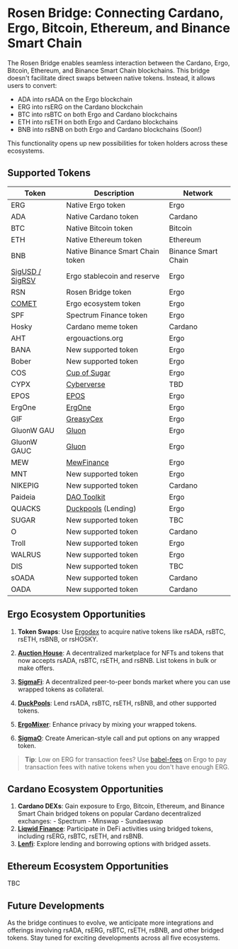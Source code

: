 # Rosen Bridge: Connecting Cardano, Ergo, Bitcoin, Ethereum, and Binance Smart Chain

The Rosen Bridge enables seamless interaction between the Cardano, Ergo, Bitcoin, Ethereum, and Binance Smart Chain blockchains. This bridge doesn't facilitate direct swaps between native tokens. Instead, it allows users to convert:

- ADA into rsADA on the Ergo blockchain
- ERG into rsERG on the Cardano blockchain
- BTC into rsBTC on both Ergo and Cardano blockchains
- ETH into rsETH on both Ergo and Cardano blockchains
- BNB into rsBNB on both Ergo and Cardano blockchains (Soon!)

This functionality opens up new possibilities for token holders across these ecosystems.

## Supported Tokens

| Token | Description | Network |
|-------|-------------|---------|
| ERG   | Native Ergo token | Ergo |
| ADA   | Native Cardano token | Cardano |
| BTC   | Native Bitcoin token | Bitcoin |
| ETH   | Native Ethereum token | Ethereum |
| BNB   | Native Binance Smart Chain token | Binance Smart Chain |
| [SigUSD / SigRSV](sigmausd.md) | Ergo stablecoin and reserve | Ergo |
| RSN   | Rosen Bridge token | Ergo |
| [COMET](https://thecomettoken.com/) | Ergo ecosystem token | Ergo |
| SPF   | Spectrum Finance token | Ergo |
| Hosky | Cardano meme token | Cardano |
| AHT   | ergouactions.org | Ergo |
| BANA  | New supported token | Ergo |
| Bober | New supported token | Ergo |
| COS   | [Cup of Sugar](cup-of-sugar.md) | Ergo |
| CYPX  | [Cyberverse](cyberverse.md) | TBD |
| EPOS  | [EPOS](epos.md) | Ergo |
| ErgOne| [ErgOne](ergone.md) | Ergo |
| GIF   | [GreasyCex](greasycex.md) | Ergo |
| GluonW GAU | [Gluon](gluon.md) | Ergo |
| GluonW GAUC | [Gluon](gluon.md) | Ergo |
| MEW   | [MewFinance](mewfinance.md) | Ergo |
| MNT   | New supported token | Ergo |
| NIKEPIG | New supported token | Cardano |
| Paideia | [DAO Toolkit](paideia.md) | Ergo |
| QUACKS | [Duckpools](duckpools.md) (Lending) | Ergo |
| SUGAR | New supported token | TBC |
| O     | New supported token | Cardano |
| Troll | New supported token | Ergo |
| WALRUS| New supported token | Ergo |
| DIS   | New supported token | TBC |
| sOADA | New supported token | Cardano |
| OADA  | New supported token | Cardano |

## Ergo Ecosystem Opportunities

1. **Token Swaps**: 
   Use [Ergodex](spectrum.md) to acquire native tokens like rsADA, rsBTC, rsETH, rsBNB, or rsHOSKY.

2. **[Auction House](ergo-auctions.md)**: 
   A decentralized marketplace for NFTs and tokens that now accepts rsADA, rsBTC, rsETH, and rsBNB. List tokens in bulk or make offers.

3. **[SigmaFi](https://sigmafi.app/#/)**:
   A decentralized peer-to-peer bonds market where you can use wrapped tokens as collateral.

4. **[DuckPools](https://www.duckpools.io/)**:
   Lend rsADA, rsBTC, rsETH, rsBNB, and other supported tokens.

5. **[ErgoMixer](ergomixer.md)**:
   Enhance privacy by mixing your wrapped tokens.

6. **[SigmaO](sigmao.md)**:
   Create American-style call and put options on any wrapped token.

> **Tip**: Low on ERG for transaction fees? Use [babel-fees](babel-fees.md) on Ergo to pay transaction fees with native tokens when you don't have enough ERG.

## Cardano Ecosystem Opportunities

1. **Cardano DEXs**: Gain exposure to Ergo, Bitcoin, Ethereum, and Binance Smart Chain bridged tokens on popular Cardano decentralized exchanges:
        - Spectrum
        - Minswap
        - Sundaeswap
2. **[Liqwid Finance](https://v2.liqwid.finance/market/ERG)**:
   Participate in DeFi activities using bridged tokens, including rsERG, rsBTC, rsETH, and rsBNB.
3. **[Lenfi](https://app.lenfi.io/)**:
   Explore lending and borrowing options with bridged assets.

## Ethereum Ecosystem Opportunities

TBC

## Future Developments

As the bridge continues to evolve, we anticipate more integrations and offerings involving rsADA, rsERG, rsBTC, rsETH, rsBNB, and other bridged tokens. Stay tuned for exciting developments across all five ecosystems.
